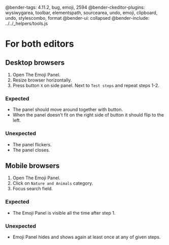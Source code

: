 @bender-tags: 4.11.2, bug, emoji, 2594
@bender-ckeditor-plugins: wysiwygarea, toolbar, elementspath, sourcearea, undo, emoji, clipboard, undo, stylescombo, format
@bender-ui: collapsed
@bender-include: ../../_helpers/tools.js

# For both editors

## Desktop browsers

1. Open The Emoji Panel.
1. Resize browser horizontally.
1. Press button `X` on side panel. Next to `Test steps` and repeat steps 1-2.

### Expected

- The panel should move around together with button.
- When the panel doesn't fit on the right side of button it should flip to the left.

### Unexpected

- The panel flickers.
- The panel closes.

## Mobile browsers

1. Open The Emoji Panel.
1. Click on `Nature and Animals` category.
1. Focus search field.

### Expected

- The Emoji Panel is visible all the time after step 1.

### Unexpected

- Emoji Panel hides and shows again at least once at any of given steps.
